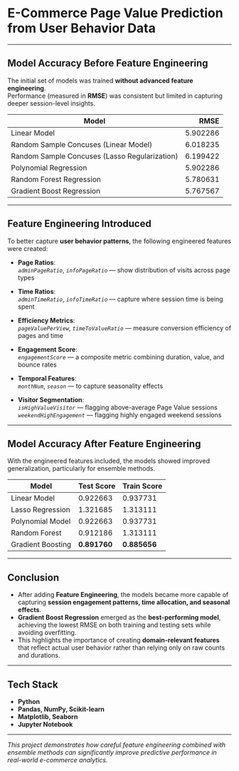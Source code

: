 # E-Commerce Page Value Prediction from User Behavior Data

---

## Model Accuracy Before Feature Engineering
The initial set of models was trained **without advanced feature engineering**.  
Performance (measured in **RMSE**) was consistent but limited in capturing deeper session-level insights.

| Model                                         |    RMSE   |
|-----------------------------------------------|----------:|
| Linear Model                                  | 5.902286  |
| Random Sample Concuses (Linear Model)         | 6.018235  |
| Random Sample Concuses (Lasso Regularization) | 6.199422  |
| Polynomial Regression                         | 5.902286  |
| Random Forest Regression                      | 5.780631  |
| Gradient Boost Regression                     | 5.767567  |
---

## Feature Engineering Introduced
To better capture **user behavior patterns**, the following engineered features were created:

- **Page Ratios**:  
  *`adminPageRatio`*, *`infoPageRatio`* — show distribution of visits across page types  

- **Time Ratios**:  
  *`adminTimeRatio`*, *`infoTimeRatio`* — capture where session time is being spent  

- **Efficiency Metrics**:  
  *`pageValuePerView`*, *`timeToValueRatio`* — measure conversion efficiency of pages and time  

- **Engagement Score**:  
  *`engagementScore`* — a composite metric combining duration, value, and bounce rates  

- **Temporal Features**:  
  *`monthNum`*, *`season`* — to capture seasonality effects  

- **Visitor Segmentation**:  
  *`isHighValueVisitor`* — flagging above-average Page Value sessions  
  *`weekendHighEngagement`* — flagging highly engaged weekend sessions  

---

## Model Accuracy After Feature Engineering
With the engineered features included, the models showed improved generalization, particularly for ensemble methods.

| Model             | Test Score | Train Score |
|-------------------|------------|-------------|
| Linear Model      | 0.922663   | 0.937731    |
| Lasso Regression  | 1.321685   | 1.313111    |
| Polynomial Model  | 0.922663   | 0.937731    |
| Random Forest     | 0.912186   | 1.313111    |
| Gradient Boosting | **0.891760** | **0.885656** |

---

## Conclusion
- After adding **Feature Engineering**, the models became more capable of capturing **session engagement patterns, time allocation, and seasonal effects**.  
- **Gradient Boost Regression** emerged as the **best-performing model**, achieving the lowest RMSE on both training and testing sets while avoiding overfitting.  
- This highlights the importance of creating **domain-relevant features** that reflect actual user behavior rather than relying only on raw counts and durations.

---

## Tech Stack
- **Python**  
- **Pandas, NumPy, Scikit-learn**  
- **Matplotlib, Seaborn**  
- **Jupyter Notebook**

---

*This project demonstrates how careful feature engineering combined with ensemble methods can significantly improve predictive performance in real-world e-commerce analytics.*
